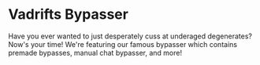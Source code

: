 # Vadrifts Bypasser

Have you ever wanted to just desperately cuss at underaged degenerates? Now's your time! We're featuring our famous bypasser which contains premade bypasses, manual chat bypasser, and more!
